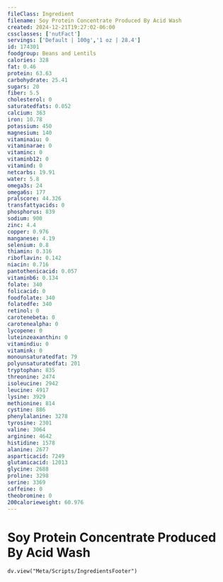 ```yaml
---
fileClass: Ingredient
filename: Soy Protein Concentrate Produced By Acid Wash
created: 2024-12-21T19:27:02-06:00
cssclasses: ['nutFact']
servings: ['Default | 100g','1 oz | 28.4']
id: 174301
foodgroup: Beans and Lentils
calories: 328
fat: 0.46
protein: 63.63
carbohydrate: 25.41
sugars: 20
fiber: 5.5
cholesterol: 0
saturatedfats: 0.052
calcium: 363
iron: 10.78
potassium: 450
magnesium: 140
vitaminaiu: 0
vitaminarae: 0
vitaminc: 0
vitaminb12: 0
vitamind: 0
netcarbs: 19.91
water: 5.8
omega3s: 24
omega6s: 177
pralscore: 44.326
transfattyacids: 0
phosphorus: 839
sodium: 900
zinc: 4.4
copper: 0.976
manganese: 4.19
selenium: 0.8
thiamin: 0.316
riboflavin: 0.142
niacin: 0.716
pantothenicacid: 0.057
vitaminb6: 0.134
folate: 340
folicacid: 0
foodfolate: 340
folatedfe: 340
retinol: 0
carotenebeta: 0
carotenealpha: 0
lycopene: 0
luteinzeaxanthin: 0
vitamindiu: 0
vitamink: 0
monounsaturatedfat: 79
polyunsaturatedfat: 201
tryptophan: 835
threonine: 2474
isoleucine: 2942
leucine: 4917
lysine: 3929
methionine: 814
cystine: 886
phenylalanine: 3278
tyrosine: 2301
valine: 3064
arginine: 4642
histidine: 1578
alanine: 2677
asparticacid: 7249
glutamicacid: 12013
glycine: 2688
proline: 3298
serine: 3369
caffeine: 0
theobromine: 0
200calorieweight: 60.976
---
```


# Soy Protein Concentrate Produced By Acid Wash

```dataviewjs
dv.view("Meta/Scripts/IngredientsFooter")
```